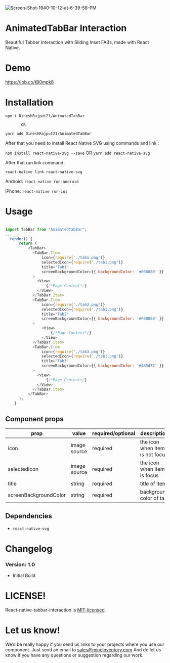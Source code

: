 

![Screen-Shot-1940-10-12-at-6-39-58-PM](https://user-images.githubusercontent.com/6690041/121230240-a39f7a80-c8ac-11eb-9643-1f5704b22cf8.png)

# AnimatedTabBar Interaction

Beautiful Tabbar Interaction with Sliding Inset FABs,
made with React Native.

# Demo
https://ibb.co/tB0mpk8

# Installation
`npm i DineshRajput21/AnimatedTabBar`

           OR
           
`yarn add DineshRajput21/AnimatedTabBar`

After that you need to install React Native SVG using commands and link :

`npm install react-native-svg --save`
    OR
 `yarn add react-native-svg`
 
 After that run link command
 
`react-native link react-native-svg`

Android: `react-native run-android`

iPhone: `react-native run-ios`


# Usage

```js

import TabBar from "AnimatedTabBar";
...
  render() {
      return (
          <TabBar>
            <TabBar.Item
                icon={require('./tab1.png')}
                selectedIcon={require('./tab1.png')}
                title="Tab1"
                screenBackgroundColor={{ backgroundColor: '#008080' }}
            >
              <View>
                  {/*Page Content*/}
              </View>
            </TabBar.Item>
            <TabBar.Item
                icon={require('./tab2.png')}
                selectedIcon={require('./tab1.png')}
                title="Tab2"
                screenBackgroundColor={{ backgroundColor: '#F08080' }}
            >
                <View>
                    {/*Page Content*/}
                </View>
            </TabBar.Item>
            <TabBar.Item
                icon={require('./tab3.png')}
                selectedIcon={require('./tab1.png')}
                title="Tab3"
                screenBackgroundColor={{ backgroundColor: '#485d72' }}
            >
              <View>
                  {/*Page Content*/}
              </View>
            </TabBar.Item>
          </TabBar>
      );
    }
```

## Component props

| prop | value | required/optional | description |
| --- | --- | --- | --- |
| icon | image source | required | the icon when item is not focus |
| selectedIcon | image source | required | the icon when item is focus |
| title | string | required | title of item |
| screenBackgroundColor | string | required | background color of tab |

## Dependencies

* `react-native-svg`


# Changelog

### Version: 1.0

  * Initial Build



# LICENSE!

React-native-tabbar-interaction is [MIT-licensed](https://github.com/Mindinventory/react-native-tabbar-interaction/blob/master/LICENSE).

# Let us know!
We’d be really happy if you send us links to your projects where you use our component. Just send an email to sales@mindinventory.com And do let us know if you have any questions or suggestion regarding our work.
